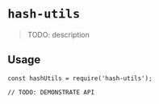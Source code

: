# `hash-utils`

> TODO: description

## Usage

```
const hashUtils = require('hash-utils');

// TODO: DEMONSTRATE API
```
